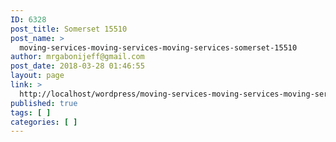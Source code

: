 ```yaml
---
ID: 6328
post_title: Somerset 15510
post_name: >
  moving-services-moving-services-moving-services-somerset-15510
author: mrgabonijeff@gmail.com
post_date: 2018-03-28 01:46:55
layout: page
link: >
  http://localhost/wordpress/moving-services-moving-services-moving-services-somerset-15510/
published: true
tags: [ ]
categories: [ ]
---
```

